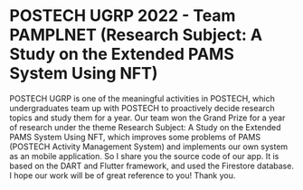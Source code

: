 # POSTECH UGRP 2022 - Team PAMPLNET (Research Subject: A Study on the Extended PAMS System Using NFT) 

POSTECH UGRP is one of the meaningful activities in POSTECH, which undergraduates team up with POSTECH to proactively decide research topics and study them for a year.
Our team won the Grand Prize for a year of research under the theme Research Subject: A Study on the Extended PAMS System Using NFT, which improves some problems of PAMS (POSTECH Activity Management System) and implements our own system as an mobile application.
So I share you the source code of our app. It is based on the DART and Flutter framework, and used the Firestore database. I hope our work will be of great reference to you! Thank you. 
